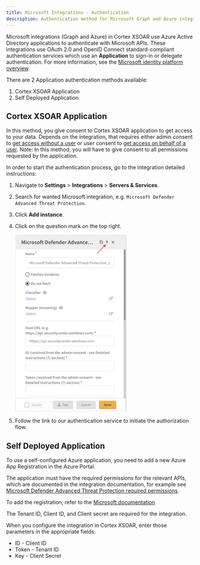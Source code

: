 ```yaml
---
title: Microsoft Integrations - Authentication
description: Authentication method for Microsoft Graph and Azure integrations in Cortex XSOAR.
---
```


Microsoft integrations (Graph and Azure) in Cortex XSOAR use Azure Active Directory applications to authenticate with Microsoft APIs. These integrations use OAuth 2.0 and OpenID Connect standard-compliant authentication services which use an **Application** to sign-in or delegate authentication. 
For more information, see the [Microsoft identity platform overview](https://docs.microsoft.com/en-us/azure/active-directory/develop/v2-overview).

There are 2 Application authentication methods available: 
1. Cortex XSOAR Application
2. Self Deployed Application

## Cortex XSOAR Application
In this method, you give consent to Cortex XSOAR application to get access to your data.
Depends on the integration, that requires either admin consent to [get access without a user](https://docs.microsoft.com/en-us/graph/auth-v2-service) or user consent to [get access on behalf of a user](https://docs.microsoft.com/en-us/graph/auth-v2-user).
Note: In this method, you will have to give consent to all permissions requested by the application.

In order to start the authentication process, go to the integration detailed instructions:
1. Navigate to __Settings__ > __Integrations__ > __Servers & Services__.
2. Search for wanted Microsoft integration, e.g. `Microsoft Defender Advanced Threat Protection`.
3. Click __Add instance__.
4. Click on the question mark on the top right.

    <img width="300" src="../../../docs/doc_imgs/tutorials/tut-microsoft-auth-guide/instance_detailed_instructions.png">
5. Follow the link to our authentication service to initiate the authorization flow.

## Self Deployed Application
To use a self-configured Azure application, you need to add a new Azure App Registration in the Azure Portal. 

The application must have the required permissions for the relevant APIs, which are documented in the integration documentation, for example see [Microsoft Defender Advanced Threat Protection required permissions](https://xsoar.pan.dev/docs/reference/integrations/microsoft-defender-advanced-threat-protection#required-permissions).

To add the registration, refer to the [Microsoft documentation](https://docs.microsoft.com/en-us/azure/active-directory/develop/quickstart-register-app)

The Tenant ID, Client ID, and Client secret are required for the integration. 

When you configure the integration in Cortex XSOAR, enter those parameters in the appropriate fields:

* ID - Client ID
* Token - Tenant ID
* Key - Client Secret
